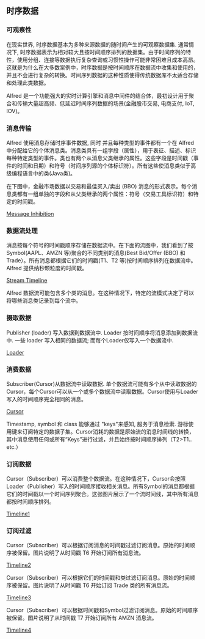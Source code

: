 
## 时序数据
### 可观察性

在现实世界, 时序数据基本为多种来源数据的随时间产生的可观察数据集. 通常情况下, 时序数据表示为相对较大且按时间顺序排列的数据集。由于时间序列的特性，使用分组、连接等数据执行复杂查询或习惯性操作可能非常困难且成本高昂。这就是为什么在大多数案例中，时序数据是按时间顺序在数据流中收集和使用的，并且不会进行复杂的转换。时间序列数据的这种性质使得传统数据库不太适合存储和处理此类数据。

Alfred 是一个功能强大的实时计算引擎和消息中间件的结合体，最初设计用于聚合和传输大量超高频、低延迟时间序列数据的场景(金融股市交易, 电商支付, IoT, IOV)。

### 消息传输

Alfred 使用消息存储时序事件数据, 同时 并且每种类型的事件都有一个在 Alfred 中分配给它的个体消息类。消息类具有一组字段（属性），用于表征、描述、标识每种特定类型的事件。类也有两个从消息父类继承的属性。这些字段是时间戳（事件的时间和日期）和符号（时间序列源的个体标识符）。所有这些使消息类似于高级编程语言中的类(Java类)。

在下图中，金融市场数据以交易和最佳买入/卖出 (BBO) 消息的形式表示。每个消息类都有一组单独的字段和从父类继承的两个属性：符号（交易工具标识符）和特定的时间戳。

[Message Inhibition](https://github.com/datasphere-oss/Alfred/blob/main/picture/Msg-Inhibition.png)

### 数据流处理

消息按每个符号的时间戳顺序存储在数据流中。在下面的流图中，我们看到了按 Symbol(AAPL、AMZN 等)聚合的不同类别的消息(Best Bid/Offer (BBO) 和 Trade）。所有消息都根据它们的时间戳(T1、T2 等)按时间顺序排列在数据流中。 Alfred 提供纳秒颗粒度的时间戳。

[Stream Timeline](https://github.com/datasphere-oss/Alfred/blob/main/picture/Stream-Timeline.png)

Alfred 数据流可能包含多个类的消息。在这种情况下，特定的流模式决定了可以将哪些消息类记录到每个流中。

### 摄取数据

Publisher (loader) 写入数据到数据流中. Loader 按时间顺序将消息添加到数据流中. 一些 loader 写入相同的数据流; 而每个Loader仅写入一个数据流中.

[Loader](https://github.com/datasphere-oss/Alfred/blob/main/picture/Loader.png)

### 消费数据

Subscriber(Cursor)从数据流中读取数据. 单个数据流可能有多个从中读取数据的Cursor，每个Cursor可以从一个或多个数据流中读取数据。Cursor使用与Loader写入的时间顺序完全相同的消息。

[Cursor](https://github.com/datasphere-oss/Alfred/blob/main/picture/Cursor.png)

Timestamp, symbol 和 class 能够通过 "keys"来感知, 服务于消息检索. 游标使用键来订阅特定的数据子集。Cursor消耗的数据是原始流的消息时间线的转换，其中消息使用任何或所有“Keys”进行过滤，并且始终按时间顺序排列（T2>T1.. etc.）

### 订阅数据

Cursor（Subscriber）可以消费整个数据流。在这种情况下，Cursor会按照Loader（Publisher）写入的时间顺序接收相关消息。所有Symbol的消息都根据它们的时间戳以一个时间序列聚合。这张图片展示了一个流时间线，其中所有消息都按时间顺序排列。

[Timeline1](https://github.com/datasphere-oss/Alfred/blob/main/picture/Timeline1.png)

### 订阅过滤

Cursor（Subscriber）可以根据订阅消息的时间戳过滤订阅消息。原始的时间顺序被保留。图片说明了从时间戳 T6 开始订阅所有消息流。

[Timeline2](https://github.com/datasphere-oss/Alfred/blob/main/picture/Timeline2.png)

Cursor（Subscriber）可以根据它们的时间戳和类过滤订阅消息。原始的时间顺序被保留。图片说明了从时间戳 T6 开始订阅 Trade 类的所有消息流。

[Timeline3](https://github.com/datasphere-oss/Alfred/blob/main/picture/Timeline3.png)

Cursor（Subscriber）可以根据时间戳和Symbol过滤订阅消息。原始的时间顺序被保留。图片说明了从时间戳 T7 开始订阅所有 AMZN 消息流。

[Timeline4](https://github.com/datasphere-oss/Alfred/blob/main/picture/Timeline4.png)

